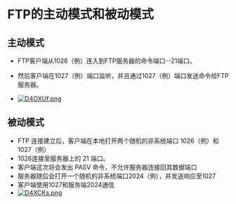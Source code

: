# FTP的主动模式和被动模式

## 主动模式
* FTP客户端从1026（例）连入到FTP服务器的命令端口--21端口。
* 然后客户端在1027（例）端口监听，并且通过1027（例）端口发送命令给FTP服务器。

* [![D4OXUf.png](https://s3.ax1x.com/2020/12/02/D4OXUf.png)](https://imgchr.com/i/D4OXUf)


## 被动模式

* FTP 连接建立后，客户端在本地打开两个随机的非系统端口 1026（例）和1027（例）
* 1026连接至服务器上的 21 端口。
* 客户端这次将会发出 PASV 命令，不允许服务器连接回其数据端口
* 服务器随后会打开一个随机的非系统端口2024（例），并发送响应至1027
* 客户端使用1027和服务端2024通信
* [![D4XCKs.png](https://s3.ax1x.com/2020/12/02/D4XCKs.png)](https://imgchr.com/i/D4XCKs)

